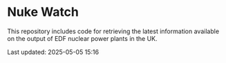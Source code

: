# Nuke Watch

This repository includes code for retrieving the latest information available on the output of EDF nuclear power plants in the UK.

Last updated: 2025-05-05 15:16
